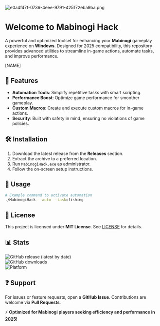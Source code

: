 ![e0a4f47f-0736-4eee-9791-425172eba9ba.png](https://i.postimg.cc/05LM1bYD/e0a4f47f-0736-4eee-9791-425172eba9ba.png)  

# Welcome to Mabinogi Hack  

A powerful and optimized toolset for enhancing your **Mabinogi** gameplay experience on **Windows**. Designed for 2025 compatibility, this repository provides advanced utilities to streamline in-game actions, automate tasks, and improve performance.  

[NAME]  

## 📌 Features  

- **Automation Tools**: Simplify repetitive tasks with smart scripting.  
- **Performance Boost**: Optimize game performance for smoother gameplay.  
- **Custom Macros**: Create and execute custom macros for in-game actions.  
- **Security**: Built with safety in mind, ensuring no violations of game policies.  

## 🛠️ Installation  

1. Download the latest release from the **Releases** section.  
2. Extract the archive to a preferred location.  
3. Run `MabinogiHack.exe` as administrator.  
4. Follow the on-screen setup instructions.  

## 🔧 Usage  

```bash
# Example command to activate automation  
./MabinogiHack --auto --task=fishing  
```  

## 📜 License  

This project is licensed under **MIT License**. See [LICENSE](LICENSE) for details.  

## 📊 Stats  

![GitHub release (latest by date)](https://img.shields.io/github/v/release/username/repo?style=flat-square)  
![GitHub downloads](https://img.shields.io/github/downloads/username/repo/total?style=flat-square)  
![Platform](https://img.shields.io/badge/platform-Windows-blue?style=flat-square)  

## ❓ Support  

For issues or feature requests, open a **GitHub Issue**. Contributions are welcome via **Pull Requests**.  

⚡ **Optimized for Mabinogi players seeking efficiency and performance in 2025!**